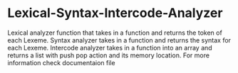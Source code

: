 # Lexical-Syntax-Intercode-Analyzer
Lexical analyzer function that takes in a function and returns the token of each Lexeme. Syntax analyzer takes in a function and returns the syntax for each Lexeme. Intercode analyzer takes in a function into an array and returns a list with push pop action and its memory location.
For more information check documentaion file
